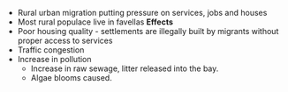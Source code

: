 
- Rural urban migration putting pressure on services, jobs and houses
- Most rural populace live in favellas
**Effects**
- Poor housing quality - settlements are illegally built by migrants without proper access to services
- Traffic congestion
- Increase in pollution
	- Increase in raw sewage, litter released into the bay. 
	- Algae blooms caused. 